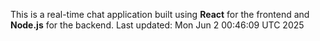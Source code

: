 This is a real-time chat application built using **React** for the frontend and **Node.js** for the backend.
Last updated: Mon Jun  2 00:46:09 UTC 2025
